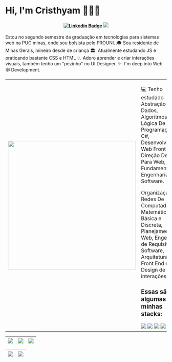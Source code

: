 
# Hi, I'm Cristhyam 👨🏻‍💻

<h4 align="center">

[![Linkedin Badge](https://img.shields.io/badge/-Linkedin-blue?style=for-the-badge&logo=Linkedin&logoColor=white&link=https://github.com/arthurspk)](https://www.linkedin.com/in/cristhyam-augusto-75677a232/)
<a href="mailto: cristhyanmoc@gmail.com">
 <img src="https://img.shields.io/badge/Gmail-D14836?style=for-the-badge&logo=gmail&logoColor=white">
</a>

</h4>

Estou no segundo semestre da graduação em tecnologias para sistemas web na PUC minas, onde sou bolsista pelo PROUNI. 🎓 Sou residente de Minas Gerais, mineiro desde de criança 🏛. Atualmente estudando JS e praticando bastante CSS e HTML 💡. Adoro aprender e criar interações visuais, também tenho um "pezinho" no UI Designer. ✨. I'm deep into Web 🕸️ Development.

<table border="0" cellspacing="0" cellpadding="0">
  <tr>
    <td style="border: 0";>
      <img width="400" src="https://imgur.com/P3h9Ctp.png" />
    </td>
    <td style="border: 0";>
      <p>
        💻 Tenho estudado Abstração De Dados, Algoritmos, Lógica De Programação em C#, Desenvolvimento Web Front-End, Direção De Arte Para Web, Fundamentos De Engenharia De Software.
      </p>
      <p>
        Organização e Redes De Computadores, Matemática Básica e Discreta, Planejamento Web, Engenharia de Requisitos de Software, Arquitetura Web Front End e Design de interações.
      </p>
      <h3>Essas são algumas das minhas stacks: </h3>
      <img src="https://img.shields.io/badge/html5-%23E34F26.svg?style=for-the-badge&logo=html5&logoColor=white">
      <img src="https://img.shields.io/badge/css3-%231572B6.svg?style=for-the-badge&logo=css3&logoColor=white">
      <img src="https://img.shields.io/badge/javascript-%23323330.svg?style=for-the-badge&logo=javascript&logoColor=%23F7DF1E)"> 
      <img src="https://img.shields.io/badge/typescript-%23007ACC.svg?style=for-the-badge&logo=typescript&logoColor=white">
      <img src="https://img.shields.io/badge/react-%2320232a.svg?style=for-the-badge&logo=react&logoColor=%2361DAFB">
      <img src="https://img.shields.io/badge/c%23-%23239120.svg?style=for-the-badge&logo=c-sharp&logoColor=white">  
    </td>
  </tr>
</table>

| ![](http://github-profile-summary-cards.vercel.app/api/cards/stats?username=Cristhyam-Augusto&theme=radical) | ![](http://github-profile-summary-cards.vercel.app/api/cards/repos-per-language?username=Cristhyam-Augusto&hide=Html&theme=radical) | ![](http://github-profile-summary-cards.vercel.app/api/cards/most-commit-language?username=Cristhyam-Augusto&theme=radical) |
| :-: | :-: | :-: |

| ![](http://github-profile-summary-cards.vercel.app/api/cards/profile-details?username=Cristhyam-Augusto&theme=radical) | ![](https://github-readme-streak-stats.herokuapp.com/?user=Cristhyam-Augusto&show_icons=true&hide_border=true&locale=en&theme=radical&line_height=0) | 
| :-: | :-: |
